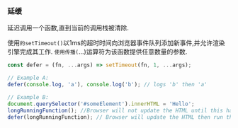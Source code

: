 ### 延缓

延迟调用一个函数,直到当前的调用栈被清除. 

使用`的setTimeout()`以1ms的超时时间向浏览器事件队列添加新事件,并允许渲染引擎完成其工作. `使用传播(`...)运算符为该函数提供任意数量的参数. 

```js
const defer = (fn, ...args) => setTimeout(fn, 1, ...args);
```

```js
// Example A:
defer(console.log, 'a'), console.log('b'); // logs 'b' then 'a'

// Example B:
document.querySelector('#someElement').innerHTML = 'Hello';
longRunningFunction(); //Browser will not update the HTML until this has finished
defer(longRunningFunction); // Browser will update the HTML then run the function
```